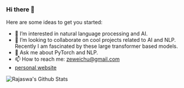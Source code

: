 ### Hi there 👋

<!--
**ZeweiChu/ZeweiChu** is a ✨ _special_ ✨ repository because its `README.md` (this file) appears on your GitHub profile.

Here are some ideas to get you started:

- 🔭 I’m currently working on ...
- 🌱 I’m currently learning ...
- 👯 I’m looking to collaborate on ...
- 🤔 I’m looking for help with ...
- 💬 Ask me about ...
- 📫 How to reach me: ...
- 😄 Pronouns: ...
- ⚡ Fun fact: ...
-->

Here are some ideas to get you started:

- 🔭 I’m interested in natural language processing and AI. 
- 👯 I’m looking to collaborate on cool projects related to AI and NLP. Recently I am fascinated by these large transformer based models.  
- 💬 Ask me about PyTorch and NLP. 
- 📫 How to reach me: zeweichu@gmail.com
- [personal website](http://people.cs.uchicago.edu/~zeweichu/)

<img align="left" alt="Rajaswa's Github Stats" src="https://github-readme-stats.vercel.app/api?username=zeweichu&show_icons=true&hide_border=true" />
<br />



